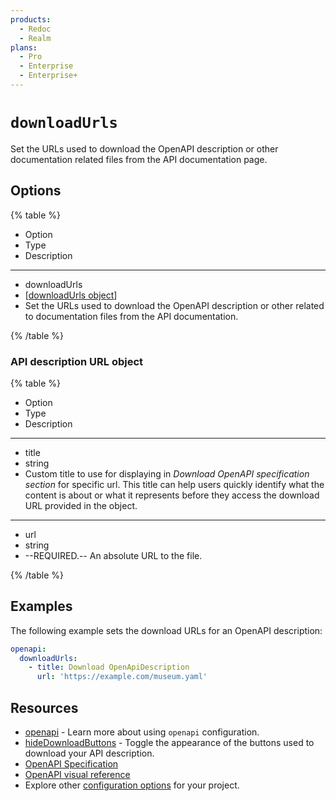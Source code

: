 ```yaml
---
products:
  - Redoc
  - Realm
plans:
  - Pro
  - Enterprise
  - Enterprise+
---
```

# `downloadUrls`

Set the URLs used to download the OpenAPI description or other documentation related files from the API documentation page.

## Options

{% table %}

- Option
- Type
- Description

---

- downloadUrls
- \[[downloadUrls object](#api-description-url-object)]
- Set the URLs used to download the OpenAPI description or other related to documentation files from the API documentation.

{% /table %}

### API description URL object

{% table %}

- Option
- Type
- Description

---

- title
- string
-
  Custom title to use for displaying in _Download OpenAPI specification section_ for specific url.
  This title can help users quickly identify what the content is about
  or what it represents before they access the download URL provided in the object.

---

- url
- string
-
  --REQUIRED.--
  An absolute URL to the file.

{% /table %}

## Examples

The following example sets the download URLs for an OpenAPI description:

```yaml {% title="redocly.yaml" %}
openapi:
  downloadUrls:
    - title: Download OpenApiDescription
      url: 'https://example.com/museum.yaml'
```

## Resources

- [openapi](./index.md) - Learn more about using `openapi` configuration.
- [hideDownloadButtons](./hide-download-buttons.md) - Toggle the appearance of the buttons used to download your API description.
- [OpenAPI Specification](https://spec.openapis.org/oas/latest.html)
- [OpenAPI visual reference](https://redocly.com/learn/openapi/openapi-visual-reference)
- Explore other [configuration options](../index.md) for your project.
